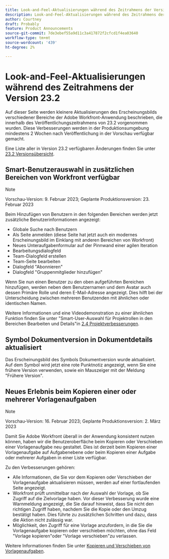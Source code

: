 ```yaml
---
title: Look-and-Feel-Aktualisierungen während des Zeitrahmens der Version 23.2
description: Look-and-Feel-Aktualisierungen während des Zeitrahmens der Version 23.2
author: Courtney
draft: Probably
feature: Product Announcements
source-git-commit: 7de3ebef55a9d11c3a417872f2cfcd1f4ea03640
workflow-type: tm+mt
source-wordcount: '439'
ht-degree: 2%

---
```



# Look-and-Feel-Aktualisierungen während des Zeitrahmens der Version 23.2

Auf dieser Seite werden kleinere Aktualisierungen des Erscheinungsbilds verschiedener Bereiche der Adobe Workfront-Anwendung beschrieben, die innerhalb des Veröffentlichungszeitrahmens von 23.2 vorgenommen wurden. Diese Verbesserungen werden in der Produktionsumgebung mindestens 2 Wochen nach Veröffentlichung in der Vorschau verfügbar gemacht.

Eine Liste aller in Version 23.2 verfügbaren Änderungen finden Sie unter [23.2 Versionsübersicht](/help/quicksilver/product-announcements/product-releases/23.2-release-activity/23-2-release-overview.md).

## Smart-Benutzerauswahl in zusätzlichen Bereichen von Workfront verfügbar

>[!NOTE]
>
>Vorschau-Version: 9. Februar 2023; Geplante Produktionsversion: 23. Februar 2023

Beim Hinzufügen von Benutzern in den folgenden Bereichen werden jetzt zusätzliche Benutzerinformationen angezeigt:

* Globale Suche nach Benutzern
* Als Seite anmelden (diese Seite hat jetzt auch ein modernes Erscheinungsbild im Einklang mit anderen Bereichen von Workfront)
* Neues Unteraufgabenformular auf der Pinnwand einer agilen Iteration
* Bearbeitungsdialogfeld
* Team-Dialogfeld erstellen
* Team-Seite bearbeiten
* Dialogfeld &quot;Abonnieren&quot;
* Dialogfeld &quot;Gruppenmitglieder hinzufügen&quot;

Wenn Sie nun einen Benutzer zu den oben aufgeführten Bereichen hinzufügen, werden neben dem Benutzernamen und dem Avatar auch dessen Primäre Rolle und deren E-Mail-Adresse angezeigt. Dies hilft bei der Unterscheidung zwischen mehreren Benutzenden mit ähnlichen oder identischen Namen.

Weitere Informationen und eine Videodemonstration zu einer ähnlichen Funktion finden Sie unter &quot;Smart-User-Auswahl für Projektrollen in den Bereichen Bearbeiten und Details&quot;in [2.4 Projektverbesserungen](/help/quicksilver/product-announcements/product-releases/22.4-release-activity/22-4-project-enhancements.md).

## Symbol Dokumentversion in Dokumentdetails aktualisiert

Das Erscheinungsbild des Symbols Dokumentversion wurde aktualisiert. Auf dem Symbol wird jetzt eine rote Punktnotiz angezeigt, wenn Sie eine frühere Version verwenden, sowie ein Mauszeiger mit der Meldung &quot;Frühere Version&quot;.

## Neues Erlebnis beim Kopieren einer oder mehrerer Vorlagenaufgaben

>[!NOTE]
>
>Vorschau-Version: 16. Februar 2023; Geplante Produktionsversion: 2. März 2023

Damit Sie Adobe Workfront überall in der Anwendung konsistent nutzen können, haben wir die Benutzeroberfläche beim Kopieren oder Verschieben einer Vorlagenaufgabe neu gestaltet. Dies ist derzeit beim Kopieren einer Vorlagenaufgabe auf Aufgabenebene oder beim Kopieren einer Aufgabe oder mehrerer Aufgaben in einer Liste verfügbar.

Zu den Verbesserungen gehören:

* Alle Informationen, die Sie vor dem Kopieren oder Verschieben der Vorlagenaufgabe aktualisieren müssen, werden auf einer fortlaufenden Seite angezeigt.
* Workfront prüft unmittelbar nach der Auswahl der Vorlage, ob Sie Zugriff auf die Zielvorlage haben. Vor dieser Verbesserung wurde eine Warnmeldung angezeigt, die Sie darauf hinweist, dass Sie nicht den richtigen Zugriff haben, nachdem Sie die Kopie oder den Umzug bestätigt haben. Dies führte zu zusätzlichen Schritten und dazu, dass die Aktion nicht zulässig war.
* Möglichkeit, den Zugriff für eine Vorlage anzufordern, in die Sie die Vorlagenaufgabe kopieren oder verschieben möchten, ohne das Feld &quot;Vorlage kopieren&quot;oder &quot;Vorlage verschieben&quot;zu verlassen.

Weitere Informationen finden Sie unter [Kopieren und Verschieben von Vorlagenaufgaben](/help/quicksilver/manage-work/projects/create-and-manage-templates/copy-and-move-template-tasks.md).